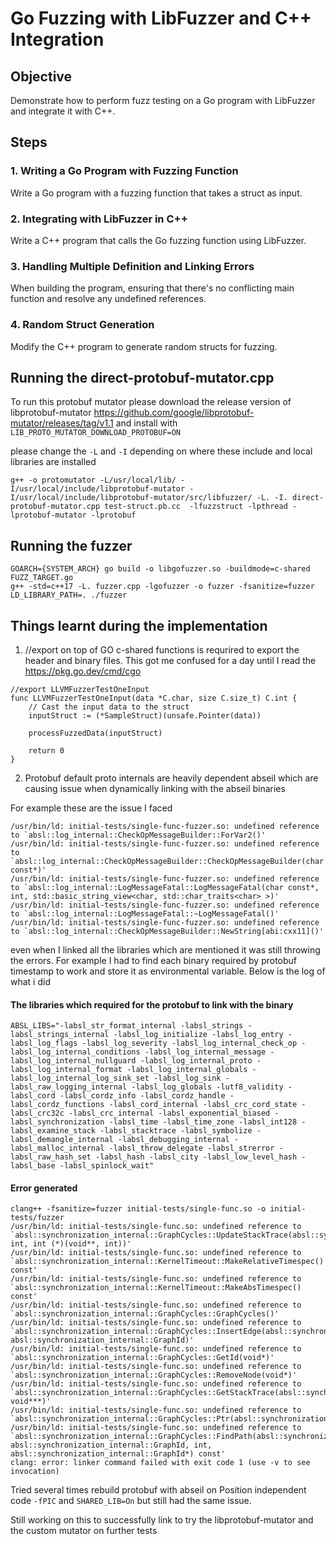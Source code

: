# Go Fuzzing with LibFuzzer and C++ Integration

## Objective
Demonstrate how to perform fuzz testing on a Go program with LibFuzzer and integrate it with C++.

## Steps

### 1. Writing a Go Program with Fuzzing Function

Write a Go program with a fuzzing function that takes a struct as input.

### 2. Integrating with LibFuzzer in C++
Write a C++ program that calls the Go fuzzing function using LibFuzzer.

### 3. Handling Multiple Definition and Linking Errors

When building the program, ensuring that there's no conflicting main function and resolve any undefined references.

### 4. Random Struct Generation

Modify the C++ program to generate random structs for fuzzing.

## Running the direct-protobuf-mutator.cpp
 
To run this protobuf mutator please download the release version of libprotobuf-mutator https://github.com/google/libprotobuf-mutator/releases/tag/v1.1 and install with `LIB_PROTO_MUTATOR_DOWNLOAD_PROTOBUF=ON`

please change the `-L` and `-I` depending on where these include and local libraries are installed

````
g++ -o protomutator -L/usr/local/lib/ -I/usr/local/include/libprotobuf-mutator -I/usr/local/include/libprotobuf-mutator/src/libfuzzer/ -L. -I. direct-protobuf-mutator.cpp test-struct.pb.cc  -lfuzzstruct -lpthread -lprotobuf-mutator -lprotobuf 
````

## Running the fuzzer

````
GOARCH={SYSTEM_ARCH} go build -o libgofuzzer.so -buildmode=c-shared FUZZ_TARGET.go
g++ -std=c++17 -L. fuzzer.cpp -lgofuzzer -o fuzzer -fsanitize=fuzzer
LD_LIBRARY_PATH=. ./fuzzer
````

## Things learnt during the implementation
1) //export on top of GO c-shared functions is requrired to export the header and binary files. This got me confused for a day until I read the https://pkg.go.dev/cmd/cgo

````
//export LLVMFuzzerTestOneInput
func LLVMFuzzerTestOneInput(data *C.char, size C.size_t) C.int {
	// Cast the input data to the struct
	inputStruct := (*SampleStruct)(unsafe.Pointer(data))

	processFuzzedData(inputStruct)

	return 0
}

````

2) Protobuf default proto internals are heavily dependent abseil which are causing issue when dynamically linking with the abseil binaries

For example these are the issue I faced

````
/usr/bin/ld: initial-tests/single-func-fuzzer.so: undefined reference to `absl::log_internal::CheckOpMessageBuilder::ForVar2()'
/usr/bin/ld: initial-tests/single-func-fuzzer.so: undefined reference to `absl::log_internal::CheckOpMessageBuilder::CheckOpMessageBuilder(char const*)'
/usr/bin/ld: initial-tests/single-func-fuzzer.so: undefined reference to `absl::log_internal::LogMessageFatal::LogMessageFatal(char const*, int, std::basic_string_view<char, std::char_traits<char> >)'
/usr/bin/ld: initial-tests/single-func-fuzzer.so: undefined reference to `absl::log_internal::LogMessageFatal::~LogMessageFatal()'
/usr/bin/ld: initial-tests/single-func-fuzzer.so: undefined reference to `absl::log_internal::CheckOpMessageBuilder::NewString[abi:cxx11]()'
````

even when I linked all the libraries which are mentioned it was still throwing the errors. For example I had to find each binary required by protobuf timestamp to work and store it as environmental variable. Below is the log of what i did

#### The libraries which required for the protobuf to link with the binary
````
ABSL_LIBS="-labsl_str_format_internal -labsl_strings -labsl_strings_internal -labsl_log_initialize -labsl_log_entry -labsl_log_flags -labsl_log_severity -labsl_log_internal_check_op -labsl_log_internal_conditions -labsl_log_internal_message -labsl_log_internal_nullguard -labsl_log_internal_proto -labsl_log_internal_format -labsl_log_internal_globals -labsl_log_internal_log_sink_set -labsl_log_sink -labsl_raw_logging_internal -labsl_log_globals -lutf8_validity -labsl_cord -labsl_cordz_info -labsl_cordz_handle -labsl_cordz_functions -labsl_cord_internal -labsl_crc_cord_state -labsl_crc32c -labsl_crc_internal -labsl_exponential_biased -labsl_synchronization -labsl_time -labsl_time_zone -labsl_int128 -labsl_examine_stack -labsl_stacktrace -labsl_symbolize -labsl_demangle_internal -labsl_debugging_internal -labsl_malloc_internal -labsl_throw_delegate -labsl_strerror -labsl_raw_hash_set -labsl_hash -labsl_city -labsl_low_level_hash -labsl_base -labsl_spinlock_wait"

````

#### Error generated

````
clang++ -fsanitize=fuzzer initial-tests/single-func.so -o initial-tests/fuzzer 
/usr/bin/ld: initial-tests/single-func.so: undefined reference to `absl::synchronization_internal::GraphCycles::UpdateStackTrace(absl::synchronization_internal::GraphId, int, int (*)(void**, int))'
/usr/bin/ld: initial-tests/single-func.so: undefined reference to `absl::synchronization_internal::KernelTimeout::MakeRelativeTimespec() const'
/usr/bin/ld: initial-tests/single-func.so: undefined reference to `absl::synchronization_internal::KernelTimeout::MakeAbsTimespec() const'
/usr/bin/ld: initial-tests/single-func.so: undefined reference to `absl::synchronization_internal::GraphCycles::GraphCycles()'
/usr/bin/ld: initial-tests/single-func.so: undefined reference to `absl::synchronization_internal::GraphCycles::InsertEdge(absl::synchronization_internal::GraphId, absl::synchronization_internal::GraphId)'
/usr/bin/ld: initial-tests/single-func.so: undefined reference to `absl::synchronization_internal::GraphCycles::GetId(void*)'
/usr/bin/ld: initial-tests/single-func.so: undefined reference to `absl::synchronization_internal::GraphCycles::RemoveNode(void*)'
/usr/bin/ld: initial-tests/single-func.so: undefined reference to `absl::synchronization_internal::GraphCycles::GetStackTrace(absl::synchronization_internal::GraphId, void***)'
/usr/bin/ld: initial-tests/single-func.so: undefined reference to `absl::synchronization_internal::GraphCycles::Ptr(absl::synchronization_internal::GraphId)'
/usr/bin/ld: initial-tests/single-func.so: undefined reference to `absl::synchronization_internal::GraphCycles::FindPath(absl::synchronization_internal::GraphId, absl::synchronization_internal::GraphId, int, absl::synchronization_internal::GraphId*) const'
clang: error: linker command failed with exit code 1 (use -v to see invocation)
````

Tried several times rebuild protobuf with abseil on Position independent code `-fPIC` and `SHARED_LIB=On` but still had the same issue.

Still working on this to successfully link to try the libprotobuf-mutator and the custom mutator on further tests